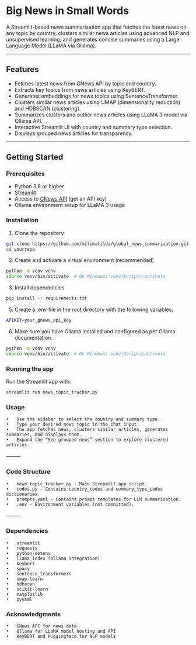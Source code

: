 # Big News in Small Words

A Streamlit-based news summarization app that fetches the latest news on any topic by country, clusters similar news articles using advanced NLP and unsupervised learning, and generates concise summaries using a Large Language Model (LLaMA via Ollama).

---

## Features

- Fetches latest news from GNews API by topic and country.
- Extracts key topics from news articles using KeyBERT.
- Generates embeddings for news topics using SentenceTransformer.
- Clusters similar news articles using UMAP (dimensionality reduction) and HDBSCAN (clustering).
- Summarizes clusters and outlier news articles using LLaMA 3 model via Ollama API.
- Interactive Streamlit UI with country and summary type selection.
- Displays grouped news articles for transparency.

---

## Getting Started

### Prerequisites

- Python 3.8 or higher
- [Streamlit](https://streamlit.io/)
- Access to [GNews API](https://gnews.io/) (get an API key)
- Ollama environment setup for LLaMA 3 usage

### Installation

1. Clone the repository

```bash
git clone https://github.com/milimatilda/global_news_summarization.git
cd yourrepo
```
2.	Create and activate a virtual environment (recommended)
```bash
python -m venv venv
source venv/bin/activate  # On Windows: venv\Scripts\activate
```
3.	Install dependencies
```bash
pip install -r requirements.txt
```
5.  Create a .env file in the root directory with the following variables:
```bash
APIKEY=your_gnews_api_key
```
6.  Make sure you have Ollama installed and configured as per Ollama documentation.
```bash
python -m venv venv
source venv/bin/activate  # On Windows: venv\Scripts\activate
```
### Running the app

Run the Streamlit app with:
```bash
streamlit run news_topic_tracker.py
```

### Usage
	•	Use the sidebar to select the country and summary type.
	•	Type your desired news topic in the chat input.
	•	The app fetches news, clusters similar articles, generates summaries, and displays them.
	•	Expand the “See grouped news” section to explore clustered articles.

⸻

### Code Structure
	•	news_topic_tracker.py - Main Streamlit app script.
	•	codes.py - Contains country_codes and summary_type_codes dictionaries.
	•	prompts.yaml - Contains prompt templates for LLM summarization.
	•	.env - Environment variables (not committed).

⸻

### Dependencies
	•	streamlit
	•	requests
	•	python-dotenv
	•	llama_index (ollama integration)
	•	keybert
	•	spacy
	•	sentence_transformers
	•	umap-learn
	•	hdbscan
	•	scikit-learn
	•	matplotlib
	•	pyyaml

### Acknowledgments
	•	GNews API for news data
	•	Ollama for LLaMA model hosting and API
	•	KeyBERT and Huggingface for NLP models
